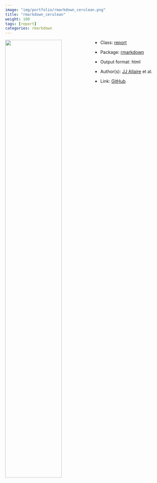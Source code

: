 ```yaml
---
image: "img/portfolio/rmarkdown_cerulean.png"
title: "rmarkdown_cerulean"
weight: 100
tags: [report]
categories: rmarkdown
---
```




<!--more-->

<p><a href="../../img/portfolio/rmarkdown_cerulean.png"><img class = "jf-image-shadow" src="../../img/portfolio/rmarkdown_cerulean.png", width="60%"  align="left"></a></p>



- Class: [report](../../tags/report)
- Package: [rmarkdown](rmarkdown)
- Output format: html

- Author(s): [JJ Allaire](https://github.com/jjallaire) et al.
- Link: [GitHub](https://github.com/rstudio/rmarkdown)


